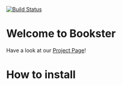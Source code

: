 [![Build Status](https://travis-ci.org/BooksterTeam/Bookster.svg)](https://travis-ci.org/BooksterTeam/Bookster)
# Welcome to Bookster
Have a look at our [Project Page](http://booksterteam.github.io/Bookster/)!



# How to install

